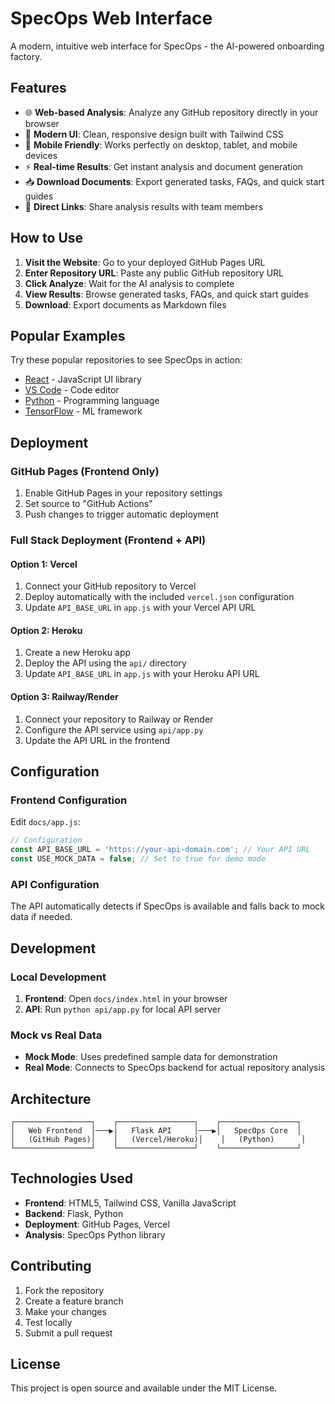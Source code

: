 # SpecOps Web Interface

A modern, intuitive web interface for SpecOps - the AI-powered onboarding factory.

## Features

- 🌐 **Web-based Analysis**: Analyze any GitHub repository directly in your browser
- 🎨 **Modern UI**: Clean, responsive design built with Tailwind CSS
- 📱 **Mobile Friendly**: Works perfectly on desktop, tablet, and mobile devices
- ⚡ **Real-time Results**: Get instant analysis and document generation
- 📥 **Download Documents**: Export generated tasks, FAQs, and quick start guides
- 🔗 **Direct Links**: Share analysis results with team members

## How to Use

1. **Visit the Website**: Go to your deployed GitHub Pages URL
2. **Enter Repository URL**: Paste any public GitHub repository URL
3. **Click Analyze**: Wait for the AI analysis to complete
4. **View Results**: Browse generated tasks, FAQs, and quick start guides
5. **Download**: Export documents as Markdown files

## Popular Examples

Try these popular repositories to see SpecOps in action:

- [React](https://github.com/facebook/react) - JavaScript UI library
- [VS Code](https://github.com/microsoft/vscode) - Code editor
- [Python](https://github.com/python/cpython) - Programming language
- [TensorFlow](https://github.com/tensorflow/tensorflow) - ML framework

## Deployment

### GitHub Pages (Frontend Only)

1. Enable GitHub Pages in your repository settings
2. Set source to "GitHub Actions"
3. Push changes to trigger automatic deployment

### Full Stack Deployment (Frontend + API)

#### Option 1: Vercel
1. Connect your GitHub repository to Vercel
2. Deploy automatically with the included `vercel.json` configuration
3. Update `API_BASE_URL` in `app.js` with your Vercel API URL

#### Option 2: Heroku
1. Create a new Heroku app
2. Deploy the API using the `api/` directory
3. Update `API_BASE_URL` in `app.js` with your Heroku API URL

#### Option 3: Railway/Render
1. Connect your repository to Railway or Render
2. Configure the API service using `api/app.py`
3. Update the API URL in the frontend

## Configuration

### Frontend Configuration

Edit `docs/app.js`:

```javascript
// Configuration
const API_BASE_URL = 'https://your-api-domain.com'; // Your API URL
const USE_MOCK_DATA = false; // Set to true for demo mode
```

### API Configuration

The API automatically detects if SpecOps is available and falls back to mock data if needed.

## Development

### Local Development

1. **Frontend**: Open `docs/index.html` in your browser
2. **API**: Run `python api/app.py` for local API server

### Mock vs Real Data

- **Mock Mode**: Uses predefined sample data for demonstration
- **Real Mode**: Connects to SpecOps backend for actual repository analysis

## Architecture

```
┌─────────────────┐    ┌─────────────────┐    ┌─────────────────┐
│   Web Frontend  │───▶│   Flask API     │───▶│   SpecOps Core  │
│   (GitHub Pages)│    │   (Vercel/Heroku)│    │   (Python)      │
└─────────────────┘    └─────────────────┘    └─────────────────┘
```

## Technologies Used

- **Frontend**: HTML5, Tailwind CSS, Vanilla JavaScript
- **Backend**: Flask, Python
- **Deployment**: GitHub Pages, Vercel
- **Analysis**: SpecOps Python library

## Contributing

1. Fork the repository
2. Create a feature branch
3. Make your changes
4. Test locally
5. Submit a pull request

## License

This project is open source and available under the MIT License.
